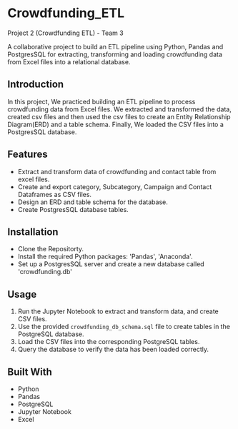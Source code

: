 # Crowdfunding_ETL
Project 2 (Crowdfunding ETL) - Team 3 

A collaborative project to build an ETL pipeline using Python, Pandas and PostgresSQL for extracting, transforming and loading crowdfunding data from Excel files into a relational database.

## Introduction

In this project, We practiced building an ETL pipeline to process crowdfunding data from Excel files. We extracted and transformed the data, created csv files and then used the csv files to create an Entity Relationship Diagram(ERD) and a table schema. Finally, We loaded the CSV files into a PostgresSQL database.

## Features

- Extract and transform data of crowdfunding and contact table from excel files.
- Create and export category, Subcategory, Campaign and Contact Dataframes as CSV files.
- Design an ERD and table schema for the database.
- Create PostgresSQL database tables.

## Installation

- Clone the Repositorty.
- Install the required Python packages: 'Pandas', 'Anaconda'.
- Set up a PostgresSQL server and create a new database called 'crowdfunding.db'

## Usage

1. Run the Jupyter Notebook to extract and transform data, and create CSV files.
2. Use the provided `crowdfunding_db_schema.sql` file to create tables in the PostgreSQL database.
3. Load the CSV files into the corresponding PostgreSQL tables.
4. Query the database to verify the data has been loaded correctly.

## Built With

- Python
- Pandas
- PostgreSQL
- Jupyter Notebook
- Excel
